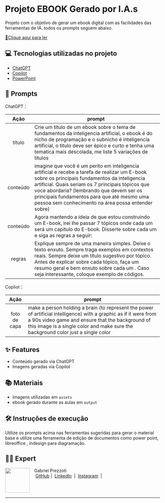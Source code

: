 # Projeto EBOOK Gerado por I.A.s


Projeto com o objetivo de gerar um ebook digital com as facilidades das ferramentas de IA. todos os prompts
seguem abaixo.

<a href="https://github.com/felipeAguiarCode/prompts-recipe-to-create-a-ebook/blob/main/output/ebook%20-%20css%20jedi%20output.pdf" title="View PDF now"> 📕Clique aqui para ler</a>

## 💻 Tecnologias utilizadas no projeto

- [ChatGPT](https://chat.openai.com/) 
- [Copilot](https://copilot.microsoft.com)
- [PowerPoint](https://www.microsoft.com/en/microsoft-365/powerpoint)

## 🧠 Prompts


ChatGPT：

|   Ação   | prompt                                                                                                                                                                                                                                                                         |
| :------: | ------------------------------------------------------------------------------------------------------------------------------------------------------------------------------------------------------------------------------------------------------------------------------ |
|  título  | Crie um titulo de um ebook sobre o tema de fundamentos da inteligencia artificial, o ebook é do nicho de programação e o subnicho é inteligencia artificial, o titulo deve ser épico e curto e tenha uma tematica mais descolada, me liste 5 variações de titulos                                                      |
| conteúdo | imagine que você é um perito em inteligencia artificial e recebe a tarefa de realizar um E-book sobre os principais fundamentos da inteligencia artificial. Quais seriam os 7 principais tópicos que voce abordaria? (lembrando que devem ser os principais fundamentos para que até mesmo uma pessoa sem conhecimento na área possa entender sobre)
| conteúdo | Agora mantendo a ideia de que estou construindo um E-book, irei lhe passar 7 tópicos onde cada um será um capitulo do E-book. Disserte sobre cada um e siga as regras a seguir:
|regras|Explique sempre de uma maneira simples. Deixe o texto enxuto. Sempre traga exemplos em contextos reais. Sempre deixe um título sugestivo por tópico. Antes de explicar sobre cada tópico, faça um resumo geral e bem enxuto sobre cada um . Caso seja interessante, coloque exemplo de códigos.


Copliot：

|  Ação  | prompt                                                                                 |
| :----: | -------------------------------------------------------------------------------------- |
| foto de capa | make a person holding a brain (to represent the power of artificial intelligence) with a graphic as if it were from a 90s video game and ensure that the background of this image is a single color and make sure the background color just a single color|

## ✨ Features

- Conteúdo gerado via ChatGPT
- Imagens geradas via Copilot

## 📚 Materiais

- Imagens utilizadas em `assets`
- ebook gerado durante as aulas em `output`

## 🛠️ Instruções de execução

Utilize os prompts acima nas ferramentas sugeridas para gerar o material base e utilize uma ferramenta de edição de documentos como power point, libreoffice , indesign para diagramação.

## 👨‍💻 Expert

<p>
    <img 
      align=left 
      margin=10 
      width=80 
      src="https://media.licdn.com/dms/image/D4D03AQGNUlWOrLdG2A/profile-displayphoto-shrink_800_800/0/1709038587751?e=1725494400&v=beta&t=_y_6EJtfA17rWOjdne8czkSFZpsdiFEsJkbRzCS646w"
    />
    <p>&nbsp&nbsp&nbspGabriel Prezzoti<br>
    &nbsp&nbsp&nbsp
    <a href="https://github.com/GabrielPrezzoti">
    GitHub</a>&nbsp;|&nbsp;
    <a href="https://www.linkedin.com/in/gabriel-barros-prezzoti-47a16b22b/">LinkedIn</a>
&nbsp;|&nbsp;
    <a href="https://www.instagram.com/gabrielprezzoti/">
    Instagram</a>
&nbsp;|&nbsp;</p>
</p>
<br/><br/>
<p>

---